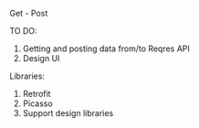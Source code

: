 
Get - Post

TO DO:

1. Getting and posting data from/to Reqres API
2. Design UI

Libraries:

1. Retrofit
2. Picasso
3. Support design libraries
